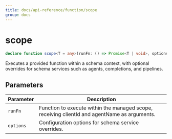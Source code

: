 ```yaml
---
title: docs/api-reference/function/scope
group: docs
---
```


# scope

```ts
declare function scope<T = any>(runFn: () => Promise<T | void>, options?: ScopeOptions): Promise<T>;
```

Executes a provided function within a schema context, with optional overrides for schema services such as agents, completions, and pipelines.

## Parameters

| Parameter | Description |
|-----------|-------------|
| `runFn` | Function to execute within the managed scope, receiving clientId and agentName as arguments. |
| `options` | Configuration options for schema service overrides. |
